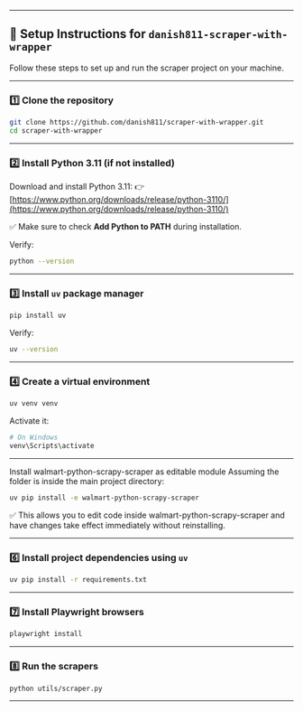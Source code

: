 
---

## 🚀 Setup Instructions for `danish811-scraper-with-wrapper`

Follow these steps to set up and run the scraper project on your machine.

---

### 1️⃣ **Clone the repository**

```bash
git clone https://github.com/danish811/scraper-with-wrapper.git
cd scraper-with-wrapper
```


---

### 2️⃣ **Install Python 3.11 (if not installed)**

Download and install Python 3.11:
👉 [https://www.python.org/downloads/release/python-3110/](https://www.python.org/downloads/release/python-3110/)

✅ Make sure to check **Add Python to PATH** during installation.

Verify:

```bash
python --version
```

---

### 3️⃣ **Install `uv` package manager**

```bash
pip install uv
```

Verify:

```bash
uv --version
```

---

### 4️⃣ **Create a virtual environment**

```bash
uv venv venv
```

Activate it:

```bash
# On Windows
venv\Scripts\activate

```

---

 Install walmart-python-scrapy-scraper as editable module
Assuming the folder is inside the main project directory:

```bash
uv pip install -e walmart-python-scrapy-scraper

```
✅ This allows you to edit code inside walmart-python-scrapy-scraper and have changes take effect immediately without reinstalling.


---

### 6️⃣ **Install project dependencies using `uv`**

```bash
uv pip install -r requirements.txt
```

---

### 7️⃣ **Install Playwright browsers**

```bash
playwright install
```

---

### 8️⃣ **Run the scrapers**


```bash
python utils/scraper.py
```

---

